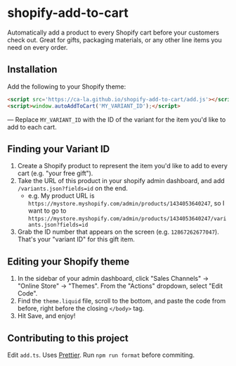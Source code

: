 # shopify-add-to-cart

Automatically add a product to every Shopify cart before your customers check
out. Great for gifts, packaging materials, or any other line items you need on
every order.

## Installation

Add the following to your Shopify theme:

```html
<script src='https://ca-la.github.io/shopify-add-to-cart/add.js'></script>
<script>window.autoAddToCart('MY_VARIANT_ID');</script>
```

— Replace `MY_VARIANT_ID` with the ID of the variant for the item you'd like to add to each cart.

## Finding your Variant ID

1. Create a Shopify product to represent the item you'd like to add to every cart
   (e.g.  "your free gift").
2. Take the URL of this product in your shopify admin dashboard, and add
   `/variants.json?fields=id` on the end.
   - e.g. My product URL is `https://mystore.myshopify.com/admin/products/1434053640247`,
     so I want to go to `https://mystore.myshopify.com/admin/products/1434053640247/variants.json?fields=id`
3. Grab the ID number that appears on the screen (e.g. `12867262677047`). That's
   your "variant ID" for this gift item.

## Editing your Shopify theme

1. In the sidebar of your admin dashboard, click "Sales Channels" -> "Online Store"
  -> "Themes". From the "Actions" dropdown, select "Edit Code".
2. Find the `theme.liquid` file, scroll to the bottom, and paste the code from
   before, right  before the closing `</body>` tag.
3. Hit Save, and enjoy!

## Contributing to this project

Edit `add.ts`. Uses [Prettier](https://prettier.io/). Run `npm run format`
before commiting.
